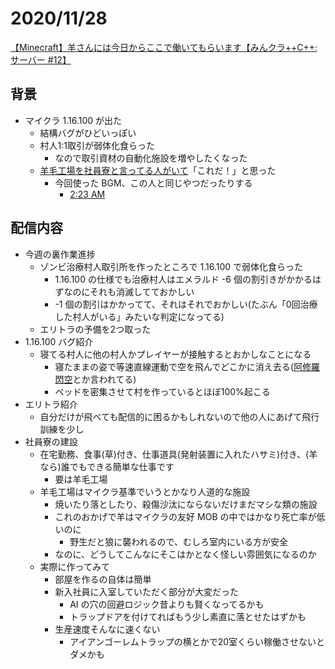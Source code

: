 # 2020/11/28

[【Minecraft】羊さんには今日からここで働いてもらいます【みんクラ++C++;サーバー #12】](https://youtu.be/kmtzmUgc7rg)

## 背景

- マイクラ 1.16.100 が出た
  - 結構バグがひどいっぽい
  - 村人1:1取引が弱体化食らった
    - なので取引資材の自動化施設を増やしたくなった
  - [羊毛工場を社員寮と言ってる人がいて](https://youtu.be/uQuWZ--4ke4?t=7066)「これだ！」と思った
    - 今回使った BGM、この人と同じやつだったりする
      - [2:23 AM](https://dova-s.jp/bgm/play13513.html)

## 配信内容

- 今週の裏作業進捗
  - ゾンビ治療村人取引所を作ったところで 1.16.100 で弱体化食らった
    - 1.16.100 の仕様でも治療村人はエメラルド -6 個の割引きがかかるはずなのにそれも消滅してておかしい
    - -1 個の割引はかかってて、それはそれでおかしい(たぶん「0回治療した村人がいる」みたいな判定になってる)
  - エリトラの予備を2つ取った
- 1.16.100 バグ紹介
  - 寝てる村人に他の村人かプレイヤーが接触するとおかしなことになる
    - 寝たままの姿で等速直線運動で空を飛んでどこかに消え去る([阿修羅閃空](https://dic.pixiv.net/a/%E9%98%BF%E4%BF%AE%E7%BE%85%E9%96%83%E7%A9%BA)とか言われてる)
    - ベッドを密集させて村を作っているとほぼ100%起こる
- エリトラ紹介
  - 自分だけが飛べても配信的に困るかもしれないので他の人にあげて飛行訓練を少し
- 社員寮の建設
  - 在宅勤務、食事(草)付き、仕事道具(発射装置に入れたハサミ)付き、(羊なら)誰でもできる簡単な仕事です
    - 要は羊毛工場
  - 羊毛工場はマイクラ基準でいうとかなり人道的な施設
    - 焼いたり落としたり、殺傷沙汰にならないだけまだマシな類の施設
    - これのおかげで羊はマイクラの友好 MOB の中ではかなり死亡率が低いのに
      - 野生だと狼に襲われるので、むしろ室内にいる方が安全
    - なのに、どうしてこんなにそこはかとなく怪しい雰囲気になるのか
  - 実際に作ってみて
    - 部屋を作るの自体は簡単
    - 新入社員に入室していただく部分が大変だった
      - AI の穴の回避ロジック昔よりも賢くなってるかも
      - トラップドアを付けてればもう少し素直に落とせたはずかも
    - 生産速度そんなに速くない
      - アイアンゴーレムトラップの横とかで20室くらい稼働させないとダメかも
